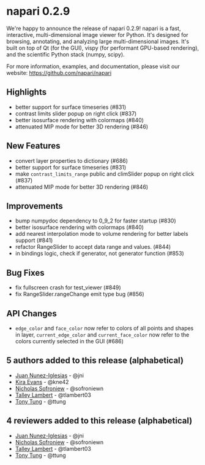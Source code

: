 # napari 0.2.9

We're happy to announce the release of napari 0.2.9! napari is a fast,
interactive, multi-dimensional image viewer for Python. It's designed for
browsing, annotating, and analyzing large multi-dimensional images. It's built
on top of Qt (for the GUI), vispy (for performant GPU-based rendering), and the
scientific Python stack (numpy, scipy).

For more information, examples, and documentation, please visit our website:
https://github.com/napari/napari

## Highlights

- better support for surface timeseries (#831)
- contrast limits slider popup on right click (#837)
- better isosurface rendering with colormaps (#840)
- attenuated MIP mode for better 3D rendering (#846)

## New Features

- convert layer properties to dictionary (#686)
- better support for surface timeseries (#831)
- make `contrast_limits_range` public and climSlider popup on right click (#837)
- attenuated MIP mode for better 3D rendering (#846)

## Improvements

- bump numpydoc dependency to 0_9_2 for faster startup (#830)
- better isosurface rendering with colormaps (#840)
- add nearest interpolation mode to volume rendering for better labels support (#841)
- refactor RangeSlider to accept data range and values. (#844)
- in bindings logic, check if generator, not generator function (#853)

## Bug Fixes

- fix fullscreen crash for test_viewer (#849)
- fix RangeSlider.rangeChange emit type bug (#856)

## API Changes

- `edge_color` and `face_color` now refer to colors of all points and shapes
  in layer, `current_edge_color` and `current_face_color` now refer to the
  colors currently selected in the GUI (#686)

## 5 authors added to this release (alphabetical)

- [Juan Nunez-Iglesias](https://github.com/napari/napari/commits?author=jni) - @jni
- [Kira Evans](https://github.com/napari/napari/commits?author=kne42) - @kne42
- [Nicholas Sofroniew](https://github.com/napari/napari/commits?author=sofroniewn) - @sofroniewn
- [Talley Lambert](https://github.com/napari/napari/commits?author=tlambert03) - @tlambert03
- [Tony Tung](https://github.com/napari/napari/commits?author=ttung) - @ttung

## 4 reviewers added to this release (alphabetical)

- [Juan Nunez-Iglesias](https://github.com/napari/napari/commits?author=jni) - @jni
- [Nicholas Sofroniew](https://github.com/napari/napari/commits?author=sofroniewn) - @sofroniewn
- [Talley Lambert](https://github.com/napari/napari/commits?author=tlambert03) - @tlambert03
- [Tony Tung](https://github.com/napari/napari/commits?author=ttung) - @ttung
